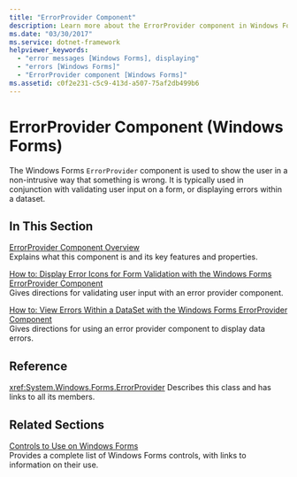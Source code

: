 ```yaml
---
title: "ErrorProvider Component"
description: Learn more about the ErrorProvider component in Windows Forms, which is used to show the user in a non-intrusive way that something is wrong.
ms.date: "03/30/2017"
ms.service: dotnet-framework
helpviewer_keywords:
  - "error messages [Windows Forms], displaying"
  - "errors [Windows Forms]"
  - "ErrorProvider component [Windows Forms]"
ms.assetid: c0f2e231-c5c9-413d-a507-75af2db499b6
---
```

# ErrorProvider Component (Windows Forms)

The Windows Forms `ErrorProvider` component is used to show the user in a non-intrusive way that something is wrong. It is typically used in conjunction with validating user input on a form, or displaying errors within a dataset.

## In This Section

[ErrorProvider Component Overview](errorprovider-component-overview-windows-forms.md)\
Explains what this component is and its key features and properties.

[How to: Display Error Icons for Form Validation with the Windows Forms ErrorProvider Component](display-error-icons-for-form-validation-with-wf-errorprovider.md)\
Gives directions for validating user input with an error provider component.

[How to: View Errors Within a DataSet with the Windows Forms ErrorProvider Component](view-errors-within-a-dataset-with-wf-errorprovider-component.md)\
Gives directions for using an error provider component to display data errors.

## Reference

<xref:System.Windows.Forms.ErrorProvider>
Describes this class and has links to all its members.

## Related Sections

[Controls to Use on Windows Forms](controls-to-use-on-windows-forms.md)\
Provides a complete list of Windows Forms controls, with links to information on their use.

